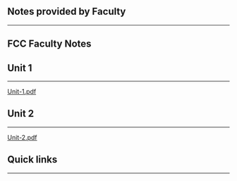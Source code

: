 
## Notes provided by Faculty


---


## FCC Faculty Notes

## Unit 1


---


[Unit-1.pdf](https://prod-files-secure.s3.us-west-2.amazonaws.com/cb8bfd8d-d68b-81fa-ac15-000328a0aab4/58716089-9592-48a2-906c-77ad511c4676/Unit-1.pdf?X-Amz-Algorithm=AWS4-HMAC-SHA256&X-Amz-Content-Sha256=UNSIGNED-PAYLOAD&X-Amz-Credential=ASIAZI2LB466YQKJTTYY%2F20250815%2Fus-west-2%2Fs3%2Faws4_request&X-Amz-Date=20250815T064757Z&X-Amz-Expires=3600&X-Amz-Security-Token=IQoJb3JpZ2luX2VjEA8aCXVzLXdlc3QtMiJHMEUCIQCp%2FbdBKeqvD6HA6NrDbhzCcrcDZp%2FheyeBCF%2FqWzLOXQIgFVoGEBbhel0YrubK0hQYXwsbJps0qC%2B8YGGymEiaU%2FAq%2FwMIVxAAGgw2Mzc0MjMxODM4MDUiDMBGeC7QbeFsu0rN%2BSrcA72aB%2Fq2OTrCtcYa%2BsbR5p4OvptgTU83r5N9dx%2FZMB%2FbpkgEpjj4z0ilvDuAJXBjqSzKDgeXbWecCuQNcv%2Fm%2Brp7xr2TEDIcl1%2F%2BGj0NsjQPJA4yGJngb3w3LrsH%2F6XCPJsO2mEBBYeR49JDnHFUxjTdnMPp76YOClOXwqOTCw99sRZeARkY3YInD5xv2OSPHOoVK7R34lz04LildNGD970BvGlugcgMjt0Ofm%2BXSUWD1jiSOplL0Cu2dd3MYkr6vJjpm7bCE7O2bZ9wq25ktg3f5R1jvTTvemCXjiwZ59qKVPiIJh45CdEa%2BizkWdb8jez2tfVK%2BQVdOSdY4d3vFmbN8rNJLT8ojmRz%2B637mQ4JgkLNolVVGtG7Ls1070qnPpNbsimKfmw12ZKumhX47GYhI0NTlD13on9jnWhE1o5oUuk5wa2CcY6PARjoECKI3h9YoF9Yl0QPJecNxnrsdOdcm%2BBRhPE0cWb5tmz4AXkevTfMeSoZ01DXTH0jk4DbOwfIB%2FMqh7NGtNR3hR89hr3pJkoeKHyi%2BuHpABoD90zpMeW8iFAer25jPORwaeaD%2F%2Blmqo1yCl1o1awxcyt8jWmlIS2CK%2F9hmLJ%2F2MMKPK20pvMQQIu4gIRXkBYbMJqj%2B8QGOqUBqAfYyvTn24k9%2B09Z8i9r8LHYXeert3n8HfHWsqvfMWSukArDp8q18zpY%2FW9g9coq7k6sLE6Gof6RykitRgeoG4F4oAkqr1%2Ft7EHUlWsyP9fdEIXdPy65ruXPjKIwaxSaD2IcihBjMoTRd40pt62hed8Lma5L23QE9yddFYZbkRU1kir1n%2Fajn4OZCbXtU0Mr3GHW%2Bz%2BZj%2FeejITw8H6AVIucQX6m&X-Amz-Signature=7405eb33e8068b69c3434069698f16e301c3efe6d76cdc07c7e3c98cafd95ef3&X-Amz-SignedHeaders=host&x-amz-checksum-mode=ENABLED&x-id=GetObject)


## Unit 2


---


[Unit-2.pdf](https://prod-files-secure.s3.us-west-2.amazonaws.com/cb8bfd8d-d68b-81fa-ac15-000328a0aab4/837e544c-df13-473a-9576-91eca34e9030/Unit-2.pdf?X-Amz-Algorithm=AWS4-HMAC-SHA256&X-Amz-Content-Sha256=UNSIGNED-PAYLOAD&X-Amz-Credential=ASIAZI2LB466YQKJTTYY%2F20250815%2Fus-west-2%2Fs3%2Faws4_request&X-Amz-Date=20250815T064757Z&X-Amz-Expires=3600&X-Amz-Security-Token=IQoJb3JpZ2luX2VjEA8aCXVzLXdlc3QtMiJHMEUCIQCp%2FbdBKeqvD6HA6NrDbhzCcrcDZp%2FheyeBCF%2FqWzLOXQIgFVoGEBbhel0YrubK0hQYXwsbJps0qC%2B8YGGymEiaU%2FAq%2FwMIVxAAGgw2Mzc0MjMxODM4MDUiDMBGeC7QbeFsu0rN%2BSrcA72aB%2Fq2OTrCtcYa%2BsbR5p4OvptgTU83r5N9dx%2FZMB%2FbpkgEpjj4z0ilvDuAJXBjqSzKDgeXbWecCuQNcv%2Fm%2Brp7xr2TEDIcl1%2F%2BGj0NsjQPJA4yGJngb3w3LrsH%2F6XCPJsO2mEBBYeR49JDnHFUxjTdnMPp76YOClOXwqOTCw99sRZeARkY3YInD5xv2OSPHOoVK7R34lz04LildNGD970BvGlugcgMjt0Ofm%2BXSUWD1jiSOplL0Cu2dd3MYkr6vJjpm7bCE7O2bZ9wq25ktg3f5R1jvTTvemCXjiwZ59qKVPiIJh45CdEa%2BizkWdb8jez2tfVK%2BQVdOSdY4d3vFmbN8rNJLT8ojmRz%2B637mQ4JgkLNolVVGtG7Ls1070qnPpNbsimKfmw12ZKumhX47GYhI0NTlD13on9jnWhE1o5oUuk5wa2CcY6PARjoECKI3h9YoF9Yl0QPJecNxnrsdOdcm%2BBRhPE0cWb5tmz4AXkevTfMeSoZ01DXTH0jk4DbOwfIB%2FMqh7NGtNR3hR89hr3pJkoeKHyi%2BuHpABoD90zpMeW8iFAer25jPORwaeaD%2F%2Blmqo1yCl1o1awxcyt8jWmlIS2CK%2F9hmLJ%2F2MMKPK20pvMQQIu4gIRXkBYbMJqj%2B8QGOqUBqAfYyvTn24k9%2B09Z8i9r8LHYXeert3n8HfHWsqvfMWSukArDp8q18zpY%2FW9g9coq7k6sLE6Gof6RykitRgeoG4F4oAkqr1%2Ft7EHUlWsyP9fdEIXdPy65ruXPjKIwaxSaD2IcihBjMoTRd40pt62hed8Lma5L23QE9yddFYZbkRU1kir1n%2Fajn4OZCbXtU0Mr3GHW%2Bz%2BZj%2FeejITw8H6AVIucQX6m&X-Amz-Signature=a71a7f7664a7da188cc2a43be7eaa424bf1b3fb6182834bbe02513fefc30ae31&X-Amz-SignedHeaders=host&x-amz-checksum-mode=ENABLED&x-id=GetObject)


## Quick links


---

